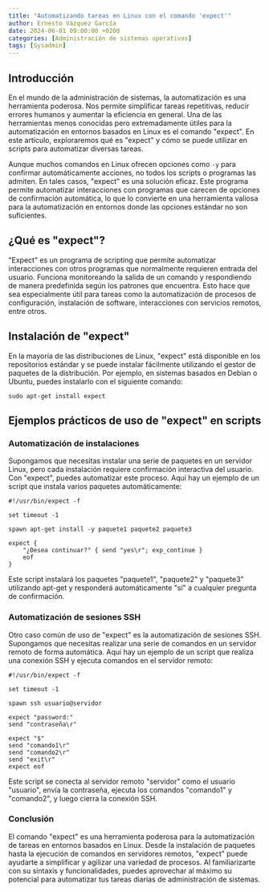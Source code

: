 ```yaml
---
title: "Automatizando tareas en Linux con el comando 'expect'"
author: Ernesto Vázquez García
date: 2024-06-01 09:00:00 +0200
categories: [Administración de sistemas operativos]
tags: [Sysadmin]
---
```


## Introducción

En el mundo de la administración de sistemas, la automatización es una herramienta poderosa. Nos permite simplificar tareas repetitivas, reducir errores humanos y aumentar la eficiencia en general. Una de las herramientas menos conocidas pero extremadamente útiles para la automatización en entornos basados en Linux es el comando "expect". En este artículo, exploraremos qué es "expect" y cómo se puede utilizar en scripts para automatizar diversas tareas.

Aunque muchos comandos en Linux ofrecen opciones como `-y` para confirmar automáticamente acciones, no todos los scripts o programas las admiten. En tales casos, "expect" es una solución eficaz. Este programa permite automatizar interacciones con programas que carecen de opciones de confirmación automática, lo que lo convierte en una herramienta valiosa para la automatización en entornos donde las opciones estándar no son suficientes.


## ¿Qué es "expect"?

"Expect" es un programa de scripting que permite automatizar interacciones con otros programas que normalmente requieren entrada del usuario. Funciona monitoreando la salida de un comando y respondiendo de manera predefinida según los patrones que encuentra. Esto hace que sea especialmente útil para tareas como la automatización de procesos de configuración, instalación de software, interacciones con servicios remotos, entre otros.

## Instalación de "expect"

En la mayoría de las distribuciones de Linux, "expect" está disponible en los repositorios estándar y se puede instalar fácilmente utilizando el gestor de paquetes de la distribución. Por ejemplo, en sistemas basados en Debian o Ubuntu, puedes instalarlo con el siguiente comando:

```
sudo apt-get install expect
```

## Ejemplos prácticos de uso de "expect" en scripts

### Automatización de instalaciones

Supongamos que necesitas instalar una serie de paquetes en un servidor Linux, pero cada instalación requiere confirmación interactiva del usuario. Con "expect", puedes automatizar este proceso. Aquí hay un ejemplo de un script que instala varios paquetes automáticamente:

```
#!/usr/bin/expect -f

set timeout -1

spawn apt-get install -y paquete1 paquete2 paquete3

expect {
    "¿Desea continuar?" { send "yes\r"; exp_continue }
    eof
}
```

Este script instalará los paquetes "paquete1", "paquete2" y "paquete3" utilizando apt-get y responderá automáticamente "sí" a cualquier pregunta de confirmación.

### Automatización de sesiones SSH

Otro caso común de uso de "expect" es la automatización de sesiones SSH. Supongamos que necesitas realizar una serie de comandos en un servidor remoto de forma automática. Aquí hay un ejemplo de un script que realiza una conexión SSH y ejecuta comandos en el servidor remoto:

```
#!/usr/bin/expect -f

set timeout -1

spawn ssh usuario@servidor

expect "password:"
send "contraseña\r"

expect "$"
send "comando1\r"
send "comando2\r"
send "exit\r"
expect eof
```

Este script se conecta al servidor remoto "servidor" como el usuario "usuario", envía la contraseña, ejecuta los comandos "comando1" y "comando2", y luego cierra la conexión SSH.

### Conclusión

El comando "expect" es una herramienta poderosa para la automatización de tareas en entornos basados en Linux. Desde la instalación de paquetes hasta la ejecución de comandos en servidores remotos, "expect" puede ayudarte a simplificar y agilizar una variedad de procesos. Al familiarizarte con su sintaxis y funcionalidades, puedes aprovechar al máximo su potencial para automatizar tus tareas diarias de administración de sistemas.





